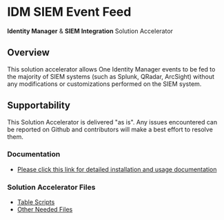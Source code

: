 # IDM SIEM Event Feed
__Identity Manager__ & __SIEM Integration__ Solution Accelerator

## Overview
This solution accelerator allows One Identity Manager events to be fed to the majority of SIEM systems (such as Splunk, QRadar, ArcSight) without any modifications or customizations performed on the SIEM system.  

## Supportability
This Solution Accelerator is delivered "as is".  Any issues encountered can be reported on Github and contributors will make a best effort to resolve them.

### Documentation
- [Please click this link for detailed installation and usage documentation](https://github.com/OneIdentity/IdentityManager.SIEMEventFeed/raw/main/One%20Identity%20Manager%20-%20Solution%20Accelerator%20for%20SIEM%20integration.docx)

### Solution Accelerator Files
- [Table Scripts](https://github.com/OneIdentity/IDMSIEMEventFeed/raw/main/CEF_TableScripts.vb)
- [Other Needed Files](https://github.com/OneIdentity/IDMSIEMEventFeed/raw/main/CEF_Solution_Accelerator_v1.zip)


